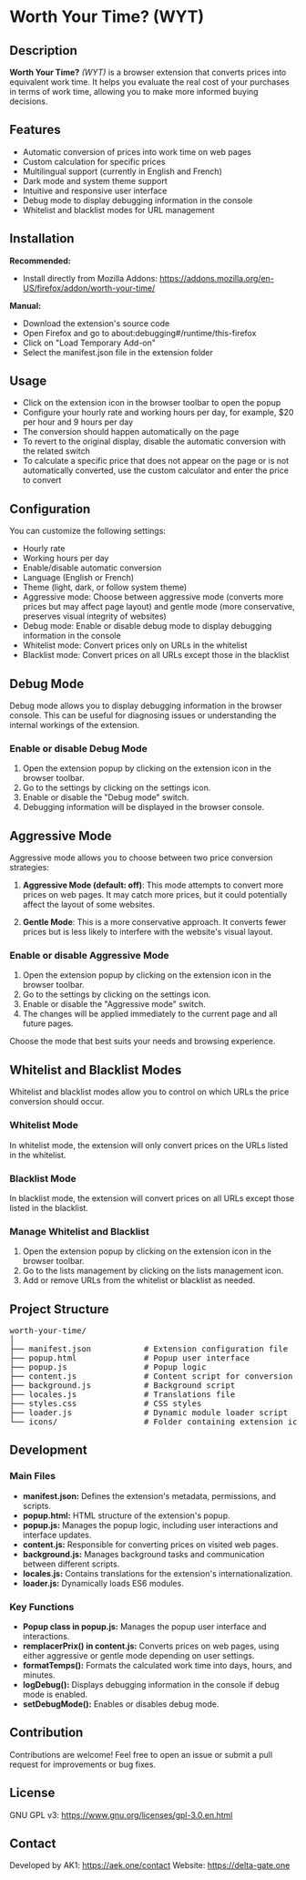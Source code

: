 # Worth Your Time? (WYT)

## Description
**Worth Your Time?** *(WYT)* is a browser extension that converts prices into equivalent work time. It helps you evaluate the real cost of your purchases in terms of work time, allowing you to make more informed buying decisions.

## Features
- Automatic conversion of prices into work time on web pages
- Custom calculation for specific prices
- Multilingual support (currently in English and French)
- Dark mode and system theme support
- Intuitive and responsive user interface
- Debug mode to display debugging information in the console
- Whitelist and blacklist modes for URL management

## Installation
**Recommended:**
- Install directly from Mozilla Addons: https://addons.mozilla.org/en-US/firefox/addon/worth-your-time/

**Manual:**
- Download the extension's source code
- Open Firefox and go to about:debugging#/runtime/this-firefox
- Click on "Load Temporary Add-on"
- Select the manifest.json file in the extension folder

## Usage
- Click on the extension icon in the browser toolbar to open the popup
- Configure your hourly rate and working hours per day, for example, $20 per hour and 9 hours per day
- The conversion should happen automatically on the page
- To revert to the original display, disable the automatic conversion with the related switch
- To calculate a specific price that does not appear on the page or is not automatically converted, use the custom calculator and enter the price to convert

## Configuration
You can customize the following settings:
- Hourly rate
- Working hours per day
- Enable/disable automatic conversion
- Language (English or French)
- Theme (light, dark, or follow system theme)
- Aggressive mode: Choose between aggressive mode (converts more prices but may affect page layout) and gentle mode (more conservative, preserves visual integrity of websites)
- Debug mode: Enable or disable debug mode to display debugging information in the console
- Whitelist mode: Convert prices only on URLs in the whitelist
- Blacklist mode: Convert prices on all URLs except those in the blacklist

## Debug Mode
Debug mode allows you to display debugging information in the browser console. This can be useful for diagnosing issues or understanding the internal workings of the extension.

### Enable or disable Debug Mode
1. Open the extension popup by clicking on the extension icon in the browser toolbar.
2. Go to the settings by clicking on the settings icon.
3. Enable or disable the "Debug mode" switch.
4. Debugging information will be displayed in the browser console.

## Aggressive Mode
Aggressive mode allows you to choose between two price conversion strategies:

1. **Aggressive Mode (default: off)**: This mode attempts to convert more prices on web pages. It may catch more prices, but it could potentially affect the layout of some websites.

2. **Gentle Mode**: This is a more conservative approach. It converts fewer prices but is less likely to interfere with the website's visual layout.

### Enable or disable Aggressive Mode
1. Open the extension popup by clicking on the extension icon in the browser toolbar.
2. Go to the settings by clicking on the settings icon.
3. Enable or disable the "Aggressive mode" switch.
4. The changes will be applied immediately to the current page and all future pages.

Choose the mode that best suits your needs and browsing experience.

## Whitelist and Blacklist Modes
Whitelist and blacklist modes allow you to control on which URLs the price conversion should occur.

### Whitelist Mode
In whitelist mode, the extension will only convert prices on the URLs listed in the whitelist.

### Blacklist Mode
In blacklist mode, the extension will convert prices on all URLs except those listed in the blacklist.

### Manage Whitelist and Blacklist
1. Open the extension popup by clicking on the extension icon in the browser toolbar.
2. Go to the lists management by clicking on the lists management icon.
3. Add or remove URLs from the whitelist or blacklist as needed.

## Project Structure
<pre>
worth-your-time/
│
├── manifest.json           # Extension configuration file
├── popup.html              # Popup user interface
├── popup.js                # Popup logic
├── content.js              # Content script for conversion on web pages
├── background.js           # Background script
├── locales.js              # Translations file
├── styles.css              # CSS styles
├── loader.js               # Dynamic module loader script
└── icons/                  # Folder containing extension icons
</pre>

## Development
### Main Files
- **manifest.json:** Defines the extension's metadata, permissions, and scripts.
- **popup.html:** HTML structure of the extension's popup.
- **popup.js:** Manages the popup logic, including user interactions and interface updates.
- **content.js:** Responsible for converting prices on visited web pages.
- **background.js:** Manages background tasks and communication between different scripts.
- **locales.js:** Contains translations for the extension's internationalization.
- **loader.js:** Dynamically loads ES6 modules.

### Key Functions
- **Popup class in popup.js:** Manages the popup user interface and interactions.
- **remplacerPrix() in content.js:** Converts prices on web pages, using either aggressive or gentle mode depending on user settings.
- **formatTemps():** Formats the calculated work time into days, hours, and minutes.
- **logDebug():** Displays debugging information in the console if debug mode is enabled.
- **setDebugMode():** Enables or disables debug mode.

## Contribution
Contributions are welcome! Feel free to open an issue or submit a pull request for improvements or bug fixes.

## License
GNU GPL v3: https://www.gnu.org/licenses/gpl-3.0.en.html

## Contact
Developed by AK1: https://aek.one/contact
Website: https://delta-gate.one